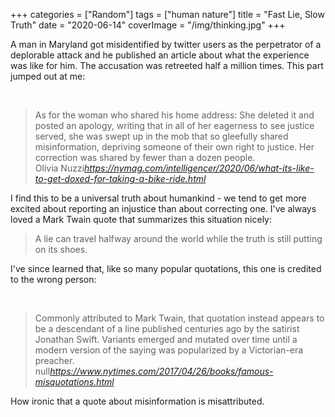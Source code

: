 +++
categories = ["Random"]
tags = ["human nature"]
title = "Fast Lie, Slow Truth"
date = "2020-06-14"
coverImage = "/img/thinking.jpg"
+++

A man in Maryland got misidentified by twitter users as the perpetrator of a deplorable attack and he published an article about what the experience was like for him. The accusation was retreeted half a million times. This part jumped out at me:
<!--more-->

<br>

<blockquote class="quoteback" data-title="What It’s Like to Get Doxed for Taking a Bike Ride" data-author="Olivia Nuzzi" cite="https://nymag.com/intelligencer/2020/06/what-its-like-to-get-doxed-for-taking-a-bike-ride.html">
As for the woman who shared his home address: She deleted it and posted an apology, writing that in all of her eagerness to see justice served, she was swept up in the mob that so gleefully shared misinformation, depriving someone of their own right to justice. Her correction was shared by fewer than a dozen people.
<footer>Olivia Nuzzi<cite><a href="https://nymag.com/intelligencer/2020/06/what-its-like-to-get-doxed-for-taking-a-bike-ride.html">https://nymag.com/intelligencer/2020/06/what-its-like-to-get-doxed-for-taking-a-bike-ride.html</a></cite></footer>
</blockquote><script note="" src="https://cdn.jsdelivr.net/gh/Blogger-Peer-Review/quotebacks@1/quoteback.js"></script>

I find this to be a universal truth about humankind - we tend to get more excited about reporting an injustice than about correcting one. I've always loved a Mark Twain quote that summarizes this situation nicely:

> A lie can travel halfway around the world while the truth is still putting on its shoes.

I've since learned that, like so many popular quotations, this one is credited to the wrong person:

<br>

<blockquote class="quoteback" data-title="That Wasn’t Mark Twain: How a Misquotation Is Born" data-author=""Niraj Chokshi cite="https://www.nytimes.com/2017/04/26/books/famous-misquotations.html">
Commonly attributed to Mark Twain, that quotation instead appears to be a descendant of a line published centuries ago by the satirist Jonathan Swift. Variants emerged and mutated over time until a modern version of the saying was popularized by a Victorian-era preacher.
<footer>null<cite><a href="https://www.nytimes.com/2017/04/26/books/famous-misquotations.html">https://www.nytimes.com/2017/04/26/books/famous-misquotations.html</a></cite></footer>
</blockquote><script note="" src="https://cdn.jsdelivr.net/gh/Blogger-Peer-Review/quotebacks@1/quoteback.js"></script>

How ironic that a quote about misinformation is misattributed.
